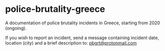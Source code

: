 # police-brutality-greece
A documentation of police brutality incidents in Greece, starting from 2020 (ongoing).

If you wish to report an incident, send a message containing incident date, location (city) and a brief description to:
pbgrt@protonmail.com

